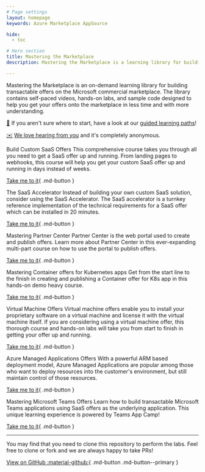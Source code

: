 ```yaml
---
# Page settings
layout: homepage
keywords: Azure Marketplace AppSource

hide:
  - toc

# Hero section
title: Mastering the Marketplace
description: Mastering the Marketplace is a learning library for building transactable offers on the Microsoft commercial marketplace. This content helps you bring your solution to the marketplace faster and with more understanding. The library contains self-paced videos, hands-on labs, and sample code. 

---
```


Mastering the Marketplace is an on-demand learning library for building transactable offers on the Microsoft commercial marketplace. The library contains self-paced videos, hands-on labs, and sample code designed to help you get your offers onto the marketplace in less time and with more understanding.

[🚦](./learning-paths/index.md) If you aren't sure where to start, have a look at our [guided learning paths](./learning-paths/index.md)!

[✉️](https://forms.office.com/r/0gCrzhSMkw) [We love hearing from you](https://forms.office.com/r/0gCrzhSMkw) and it's completely anonymous.

<div class="landing-tile" markdown="1">
 <span class="linkless-heading">Build Custom SaaS Offers</span>
This comprehensive course takes you through all you need to get a SaaS offer up and running. From landing pages to webhooks, this course will help you get your custom SaaS offer up and running in days instead of weeks. 

[Take me to it](/Mastering-the-Marketplace/saas/){ .md-button }
</div>

<div class="landing-tile" markdown="1">
 <span class="linkless-heading">The SaaS Accelerator</span>
Instead of building your own custom SaaS solution, consider using the SaaS Accelerator. The SaaS accelerator is a turnkey reference implementation of the technical requirements for a SaaS offer which can be installed in 20 minutes.

[Take me to it](/Mastering-the-Marketplace/saas-accelerator){ .md-button }
</div>

<div class="landing-tile" markdown="1">
<span class="linkless-heading">Mastering Partner Center</span>
Partner Center is the web portal used to create and publish offers. Learn more about Partner Center in this ever-expanding multi-part course on how to use the portal to publish offers.

[Take me to it](/Mastering-the-Marketplace/partner-center){ .md-button }
</div>


<div class="landing-tile" markdown="1">
<span class="linkless-heading">Mastering Container offers for Kubernetes apps</span>
Get from the start line to the finish in creating and publishing a Container offer for K8s app in this hands-on demo heavy course.

[Take me to it](/Mastering-the-Marketplace/container){ .md-button }
</div>


<div class="landing-tile" markdown="1">
 <span class="linkless-heading">Virtual Machine Offers</span>
Virtual machine offers enable you to install your proprietary software on a virtual machine and license it with the virtual machine itself. If you are considering using a virtual machine offer, this thorough course and hands-on labs will take you from start to finish in getting your offer up and running. 

[Take me to it](/Mastering-the-Marketplace/vm){ .md-button }
</div>

<div class="landing-tile" markdown="1">
  <span class="linkless-heading">Azure Managed Applications Offers</span>
With a powerful ARM based deployment model, Azure Managed Applications are popular among those who want to deploy resources into the customer's environment, but still maintain control of those resources.

[Take me to it](/Mastering-the-Marketplace/ama){ .md-button }
</div>

<div class="landing-tile" markdown="1">
<span class="linkless-heading">Mastering Microsoft Teams Offers</span>
Learn how to build transactable Microsoft Teams applications using SaaS offers as the underlying application. This unique learning experience is powered by Teams App Camp!

[Take me to it](/Mastering-the-Marketplace/teams){ .md-button }
</div>

---

You may find that you need to clone this repository to perform the labs. Feel free to clone or fork and we are always happy to take PRs!

[View on GitHub  :material-github:](https://github.com/microsoft/Mastering-the-Marketplace){ .md-button .md-button--primary }

<br/>